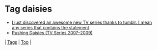 <!--
title: Tag daisies
date: 2020-06-28T15:26:59.568Z
tags:
-->
# Tag daisies

 * [I just discovered an awesome new TV series thanks to tumblr. I mean any series that contains the statement](86587215299.md)
 * [Pushing Daisies (TV Series 2007–2009)](86620404474.md)

| [Tags](tags.md) | [Top](index.md) |
